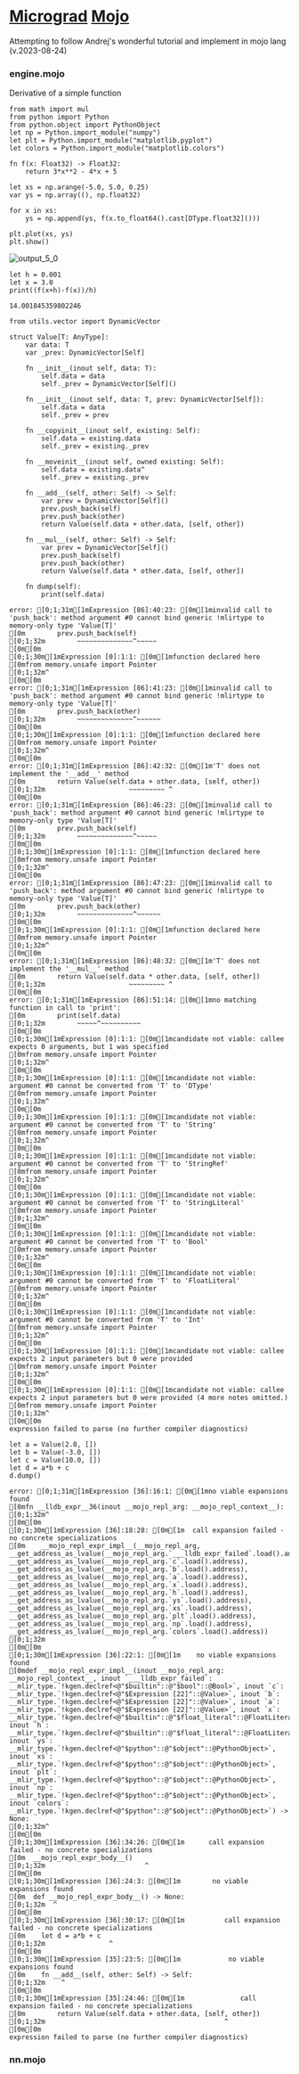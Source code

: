 # [Micrograd](https://youtu.be/VMj-3S1tku0?si=EpDtCDZ-rv9ClTwC) [Mojo](https://docs.modular.com/mojo/)

Attempting to follow Andrej's wonderful tutorial and implement in mojo lang (v.2023-08-24)

### engine.mojo

Derivative of a simple function


```mojo
from math import mul
from python import Python
from python.object import PythonObject
let np = Python.import_module("numpy")
let plt = Python.import_module("matplotlib.pyplot")
let colors = Python.import_module("matplotlib.colors")
```


```mojo
fn f(x: Float32) -> Float32:
    return 3*x**2 - 4*x + 5
```


```mojo
let xs = np.arange(-5.0, 5.0, 0.25)
var ys = np.array((), np.float32)
 
for x in xs:
    ys = np.append(ys, f(x.to_float64().cast[DType.float32]()))

plt.plot(xs, ys)
plt.show()
```


![output_5_0](https://github.com/thomas-gale/micrograd-mojo/assets/11990706/61ee848e-04b0-4b72-98c4-2198f52a29eb)
    


    
  



```mojo
let h = 0.001
let x = 3.0
print((f(x+h)-f(x))/h)
```

    14.001845359802246



```mojo
from utils.vector import DynamicVector

struct Value[T: AnyType]:
    var data: T
    var _prev: DynamicVector[Self]
    
    fn __init__(inout self, data: T):
        self.data = data
        self._prev = DynamicVector[Self]()
    
    fn __init__(inout self, data: T, prev: DynamicVector[Self]):
        self.data = data
        self._prev = prev
            
    fn __copyinit__(inout self, existing: Self):
        self.data = existing.data
        self._prev = existing._prev

    fn __moveinit__(inout self, owned existing: Self):
        self.data = existing.data^
        self._prev = existing._prev
        
    fn __add__(self, other: Self) -> Self:
        var prev = DynamicVector[Self]()
        prev.push_back(self)
        prev.push_back(other)
        return Value(self.data + other.data, [self, other])
    
    fn __mul__(self, other: Self) -> Self:
        var prev = DynamicVector[Self]()
        prev.push_back(self)
        prev.push_back(other)
        return Value(self.data * other.data, [self, other])
        
    fn dump(self):
        print(self.data)
```

    error: [0;1;31m[1mExpression [86]:40:23: [0m[1minvalid call to 'push_back': method argument #0 cannot bind generic !mlirtype to memory-only type 'Value[T]'
    [0m        prev.push_back(self)
    [0;1;32m        ~~~~~~~~~~~~~~^~~~~~
    [0m[0m
    [0;1;30m[1mExpression [0]:1:1: [0m[1mfunction declared here
    [0mfrom memory.unsafe import Pointer
    [0;1;32m^
    [0m[0m
    error: [0;1;31m[1mExpression [86]:41:23: [0m[1minvalid call to 'push_back': method argument #0 cannot bind generic !mlirtype to memory-only type 'Value[T]'
    [0m        prev.push_back(other)
    [0;1;32m        ~~~~~~~~~~~~~~^~~~~~~
    [0m[0m
    [0;1;30m[1mExpression [0]:1:1: [0m[1mfunction declared here
    [0mfrom memory.unsafe import Pointer
    [0;1;32m^
    [0m[0m
    error: [0;1;31m[1mExpression [86]:42:32: [0m[1m'T' does not implement the '__add__' method
    [0m        return Value(self.data + other.data, [self, other])
    [0;1;32m                     ~~~~~~~~~ ^
    [0m[0m
    error: [0;1;31m[1mExpression [86]:46:23: [0m[1minvalid call to 'push_back': method argument #0 cannot bind generic !mlirtype to memory-only type 'Value[T]'
    [0m        prev.push_back(self)
    [0;1;32m        ~~~~~~~~~~~~~~^~~~~~
    [0m[0m
    [0;1;30m[1mExpression [0]:1:1: [0m[1mfunction declared here
    [0mfrom memory.unsafe import Pointer
    [0;1;32m^
    [0m[0m
    error: [0;1;31m[1mExpression [86]:47:23: [0m[1minvalid call to 'push_back': method argument #0 cannot bind generic !mlirtype to memory-only type 'Value[T]'
    [0m        prev.push_back(other)
    [0;1;32m        ~~~~~~~~~~~~~~^~~~~~~
    [0m[0m
    [0;1;30m[1mExpression [0]:1:1: [0m[1mfunction declared here
    [0mfrom memory.unsafe import Pointer
    [0;1;32m^
    [0m[0m
    error: [0;1;31m[1mExpression [86]:48:32: [0m[1m'T' does not implement the '__mul__' method
    [0m        return Value(self.data * other.data, [self, other])
    [0;1;32m                     ~~~~~~~~~ ^
    [0m[0m
    error: [0;1;31m[1mExpression [86]:51:14: [0m[1mno matching function in call to 'print': 
    [0m        print(self.data)
    [0;1;32m        ~~~~~^~~~~~~~~~~
    [0m[0m
    [0;1;30m[1mExpression [0]:1:1: [0m[1mcandidate not viable: callee expects 0 arguments, but 1 was specified
    [0mfrom memory.unsafe import Pointer
    [0;1;32m^
    [0m[0m
    [0;1;30m[1mExpression [0]:1:1: [0m[1mcandidate not viable: argument #0 cannot be converted from 'T' to 'DType'
    [0mfrom memory.unsafe import Pointer
    [0;1;32m^
    [0m[0m
    [0;1;30m[1mExpression [0]:1:1: [0m[1mcandidate not viable: argument #0 cannot be converted from 'T' to 'String'
    [0mfrom memory.unsafe import Pointer
    [0;1;32m^
    [0m[0m
    [0;1;30m[1mExpression [0]:1:1: [0m[1mcandidate not viable: argument #0 cannot be converted from 'T' to 'StringRef'
    [0mfrom memory.unsafe import Pointer
    [0;1;32m^
    [0m[0m
    [0;1;30m[1mExpression [0]:1:1: [0m[1mcandidate not viable: argument #0 cannot be converted from 'T' to 'StringLiteral'
    [0mfrom memory.unsafe import Pointer
    [0;1;32m^
    [0m[0m
    [0;1;30m[1mExpression [0]:1:1: [0m[1mcandidate not viable: argument #0 cannot be converted from 'T' to 'Bool'
    [0mfrom memory.unsafe import Pointer
    [0;1;32m^
    [0m[0m
    [0;1;30m[1mExpression [0]:1:1: [0m[1mcandidate not viable: argument #0 cannot be converted from 'T' to 'FloatLiteral'
    [0mfrom memory.unsafe import Pointer
    [0;1;32m^
    [0m[0m
    [0;1;30m[1mExpression [0]:1:1: [0m[1mcandidate not viable: argument #0 cannot be converted from 'T' to 'Int'
    [0mfrom memory.unsafe import Pointer
    [0;1;32m^
    [0m[0m
    [0;1;30m[1mExpression [0]:1:1: [0m[1mcandidate not viable: callee expects 2 input parameters but 0 were provided
    [0mfrom memory.unsafe import Pointer
    [0;1;32m^
    [0m[0m
    [0;1;30m[1mExpression [0]:1:1: [0m[1mcandidate not viable: callee expects 2 input parameters but 0 were provided (4 more notes omitted.)
    [0mfrom memory.unsafe import Pointer
    [0;1;32m^
    [0m[0m
    expression failed to parse (no further compiler diagnostics)


```mojo
let a = Value(2.0, [])
let b = Value(-3.0, [])
let c = Value(10.0, [])
let d = a*b + c
d.dump()
```

    error: [0;1;31m[1mExpression [36]:16:1: [0m[1mno viable expansions found
    [0mfn __lldb_expr__36(inout __mojo_repl_arg: __mojo_repl_context__):
    [0;1;32m^
    [0m[0m
    [0;1;30m[1mExpression [36]:18:28: [0m[1m  call expansion failed - no concrete specializations
    [0m    __mojo_repl_expr_impl__(__mojo_repl_arg, __get_address_as_lvalue(__mojo_repl_arg.`___lldb_expr_failed`.load().address), __get_address_as_lvalue(__mojo_repl_arg.`c`.load().address), __get_address_as_lvalue(__mojo_repl_arg.`b`.load().address), __get_address_as_lvalue(__mojo_repl_arg.`a`.load().address), __get_address_as_lvalue(__mojo_repl_arg.`x`.load().address), __get_address_as_lvalue(__mojo_repl_arg.`h`.load().address), __get_address_as_lvalue(__mojo_repl_arg.`ys`.load().address), __get_address_as_lvalue(__mojo_repl_arg.`xs`.load().address), __get_address_as_lvalue(__mojo_repl_arg.`plt`.load().address), __get_address_as_lvalue(__mojo_repl_arg.`np`.load().address), __get_address_as_lvalue(__mojo_repl_arg.`colors`.load().address))
    [0;1;32m                           ^
    [0m[0m
    [0;1;30m[1mExpression [36]:22:1: [0m[1m    no viable expansions found
    [0mdef __mojo_repl_expr_impl__(inout __mojo_repl_arg: __mojo_repl_context__, inout `___lldb_expr_failed`: __mlir_type.`!kgen.declref<@"$builtin"::@"$bool"::@Bool>`, inout `c`: __mlir_type.`!kgen.declref<@"$Expression [22]"::@Value>`, inout `b`: __mlir_type.`!kgen.declref<@"$Expression [22]"::@Value>`, inout `a`: __mlir_type.`!kgen.declref<@"$Expression [22]"::@Value>`, inout `x`: __mlir_type.`!kgen.declref<@"$builtin"::@"$float_literal"::@FloatLiteral>`, inout `h`: __mlir_type.`!kgen.declref<@"$builtin"::@"$float_literal"::@FloatLiteral>`, inout `ys`: __mlir_type.`!kgen.declref<@"$python"::@"$object"::@PythonObject>`, inout `xs`: __mlir_type.`!kgen.declref<@"$python"::@"$object"::@PythonObject>`, inout `plt`: __mlir_type.`!kgen.declref<@"$python"::@"$object"::@PythonObject>`, inout `np`: __mlir_type.`!kgen.declref<@"$python"::@"$object"::@PythonObject>`, inout `colors`: __mlir_type.`!kgen.declref<@"$python"::@"$object"::@PythonObject>`) -> None:
    [0;1;32m^
    [0m[0m
    [0;1;30m[1mExpression [36]:34:26: [0m[1m      call expansion failed - no concrete specializations
    [0m  __mojo_repl_expr_body__()
    [0;1;32m                         ^
    [0m[0m
    [0;1;30m[1mExpression [36]:24:3: [0m[1m        no viable expansions found
    [0m  def __mojo_repl_expr_body__() -> None:
    [0;1;32m  ^
    [0m[0m
    [0;1;30m[1mExpression [36]:30:17: [0m[1m          call expansion failed - no concrete specializations
    [0m    let d = a*b + c
    [0;1;32m                ^
    [0m[0m
    [0;1;30m[1mExpression [35]:23:5: [0m[1m            no viable expansions found
    [0m    fn __add__(self, other: Self) -> Self:
    [0;1;32m    ^
    [0m[0m
    [0;1;30m[1mExpression [35]:24:46: [0m[1m              call expansion failed - no concrete specializations
    [0m        return Value(self.data + other.data, [self, other])
    [0;1;32m                                             ^
    [0m[0m
    expression failed to parse (no further compiler diagnostics)

### nn.mojo


```mojo

```

